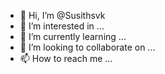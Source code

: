- 👋 Hi, I’m @Susithsvk
- 👀 I’m interested in ...
- 🌱 I’m currently learning ...
- 💞️ I’m looking to collaborate on ...
- 📫 How to reach me ...

<!---
Susithsvk/Susithsvk is a ✨ special ✨ repository because its `README.md` (this file) appears on your GitHub profile.
You can click the Preview link to take a look at your changes.
--->
